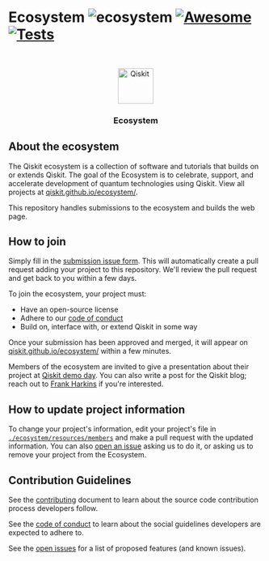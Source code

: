 <!--lint ignore double-link-->

# Ecosystem ![ecosystem](https://img.shields.io/badge/Qiskit-Ecosystem-blueviolet) [![Awesome](https://awesome.re/badge.svg)](https://awesome.re) [![Tests](https://github.com/qiskit-community/ecosystem/actions/workflows/tests.yml/badge.svg?branch=main)](https://github.com/qiskit-community/ecosystem/actions/workflows/tests.yml)

<!--lint enable double-link-->

<br />
<p align="center">
  <p align="center">
    <a href="https://qiskit.org/">
      <img alt="Qiskit" src="https://qiskit.org/images/qiskit-logo.png" width="70" />
    </a>
  </p>
  <h3 align="center">Ecosystem</h3>
</p>

## About the ecosystem

The Qiskit ecosystem is a collection of software and tutorials that builds on
or extends Qiskit. The goal of the Ecosystem is to celebrate, support, and
accelerate development of quantum technologies using Qiskit. View all projects
at [qiskit.github.io/ecosystem/](https://qiskit.github.io/ecosystem/).

This repository handles submissions to the ecosystem and builds the web page.

## How to join

Simply fill in the [submission issue
form](https://github.com/qiskit-community/ecosystem/issues/new?assignees=octocat&labels=&projects=&template=submission.yml&title=%5BSubmission%5D%3A+).
This will automatically create a pull request adding your project to this
repository. We'll review the pull request and get back to you within a few
days.

To join the ecosystem, your project must:
  - Have an open-source license
  - Adhere to our [code of conduct](./CODE_OF_CONDUCT.md)
  - Build on, interface with, or extend Qiskit in some way

Once your submission has been approved and merged, it will appear on
[qiskit.github.io/ecosystem/](https://qiskit.github.io/ecosystem/) within a few
minutes.

Members of the ecosystem are invited to give a presentation about their project
at [Qiskit demo day](https://github.com/Qiskit/feedback/wiki/Qiskit-DemoDays).
You can also write a post for the Qiskit blog; reach out to [Frank
Harkins](francis.harkins@ibm.com) if you're interested.

## How to update project information

To change your project's information, edit your project's file in
[`./ecosystem/resources/members`](https://github.com/qiskit-community/ecosystem/tree/main/ecosystem/resources/members)
and make a pull request with the updated information. You can also [open an
issue](https://github.com/qiskit-community/ecosystem/issues/new?assignees=octocat&labels=update+request&projects=&template=update.yml&title=%5BProject+update%5D%3A+)
asking us to do it, or asking us to remove your project from the Ecosystem.


## Contribution Guidelines

See the [contributing](./CONTRIBUTING.md) document to learn about the source code contribution process developers follow.

See the [code of conduct](./CODE_OF_CONDUCT.md) to learn about the social guidelines developers are expected to adhere to.

See the [open issues](https://github.com/qiskit-community/ecosystem/issues) for a list of proposed features (and known issues).
